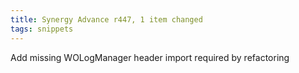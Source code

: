 ```yaml
---
title: Synergy Advance r447, 1 item changed
tags: snippets
---
```


Add missing WOLogManager header import required by refactoring
